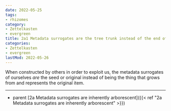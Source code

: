 ```yaml
---
date: 2022-05-25
tags:
- rhizomes
category:
- Zettelkasten
- evergreen
title: 2a1 Metadata surrogates are the tree trunk instead of the end of a branch
categories:
- Zettelkasten
- evergreen
lastMod: 2022-05-26
---
```

When constructed by others in order to exploit us, the metadata surrogates of ourselves *are* the seed or original instead of being the thing that grows from and represents the original item.

-----

- parent [2a Metadata surrogates are inherently arborescent]({{< ref "2a Metadata surrogates are inherently arborescent" >}})
